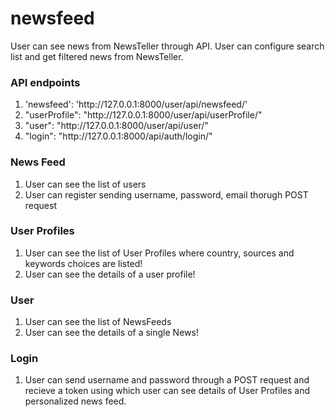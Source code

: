 # newsfeed
User can see news from NewsTeller through API. User can configure search list and get filtered news from NewsTeller.

<h3> API endpoints </h3> 
<ol>
  <li>'newsfeed': 'http://127.0.0.1:8000/user/api/newsfeed/'</li>
  <li>"userProfile": "http://127.0.0.1:8000/user/api/userProfile/"</li>
  <li>"user": "http://127.0.0.1:8000/user/api/user/"</li>
  <li>"login": "http://127.0.0.1:8000/api/auth/login/"</li>
</ol>
  
<h3>News Feed </h3>
<ol>
  <li>User can see the list of users</li>
  <li>User can register sending username, password, email thorugh POST request</li>
</ol>

<h3>User Profiles </h3>
<ol>
  <li>User can see the list of User Profiles where country, sources and keywords choices are listed! </li>
  <li>User can see the details of a user profile! </li>
</ol>

<h3>User </h3>
<ol>
  <li>User can see the list of NewsFeeds</li>
  <li>User can see the details of a single News! </li>
</ol>

<h3>Login</h3>
<ol>
  <li>User can send username and password through a POST request and recieve a token using which user can see details of User Profiles and personalized news feed.</li>
</ol>
